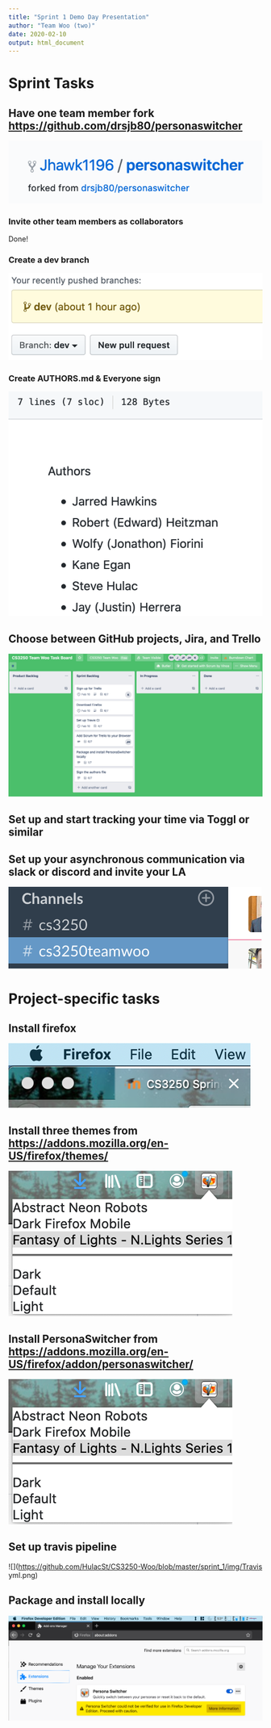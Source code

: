 ```yaml
---
title: "Sprint 1 Demo Day Presentation"
author: "Team Woo (two)"
date: 2020-02-10
output: html_document
---
```


# Sprint Tasks

## Have one team member fork https://github.com/drsjb80/personaswitcher
![fork](https://github.com/HulacSt/CS3250-Woo/blob/master/sprint_1/img/Fork.png)

### Invite other team members as collaborators
Done!

### Create a dev branch
![dev](https://github.com/HulacSt/CS3250-Woo/blob/master/sprint_1/img/Dev.png)

### Create AUTHORS.md & Everyone sign
![authors](https://github.com/HulacSt/CS3250-Woo/blob/master/sprint_1/img/Authors.png)

## Choose between GitHub projects, Jira, and Trello
![trello](https://github.com/HulacSt/CS3250-Woo/blob/master/sprint_1/img/Trello.png)

## Set up and start tracking your time via Toggl or similar


## Set up your asynchronous communication via slack or discord and invite your LA
![slack](https://github.com/HulacSt/CS3250-Woo/blob/master/sprint_1/img/Slack.png)

# Project-specific tasks

## Install firefox
![firefox](https://github.com/HulacSt/CS3250-Woo/blob/master/sprint_1/img/Firefox.png)

## Install three themes from https://addons.mozilla.org/en-US/firefox/themes/
![three themes](https://github.com/HulacSt/CS3250-Woo/blob/master/sprint_1/img/themes_switcher.png)

## Install PersonaSwitcher from https://addons.mozilla.org/en-US/firefox/addon/personaswitcher/
![three themes](https://github.com/HulacSt/CS3250-Woo/blob/master/sprint_1/img/themes_switcher.png)

## Set up travis pipeline
![](https://github.com/HulacSt/CS3250-Woo/blob/master/sprint_1/img/Travis yml.png)

## Package and install locally
![three themes](https://github.com/HulacSt/CS3250-Woo/blob/master/sprint_1/img/dev_from_package.png)
